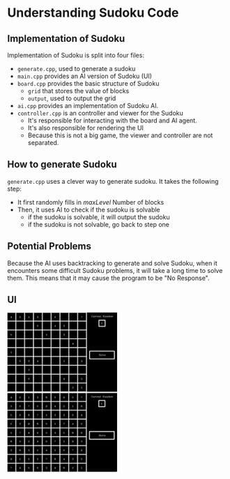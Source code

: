 # Understanding Sudoku Code

## Implementation of Sudoku

Implementation of Sudoku is split into four files:

- `generate.cpp`, used to generate a sudoku
- `main.cpp` provides an AI version of Sudoku (UI)
- `board.cpp` provides the basic structure of Sudoku
  - `grid` that stores the value of blocks
  - `output`, used to output the grid
- `ai.cpp` provides an implementation of Sudoku AI.
- `controller.cpp` is an controller and viewer for the Sudoku
  - It's responsible for interacting with the board and AI agent.
  - It's also responsible for rendering the UI
  - Because this is not a big game, the viewer and controller are not separated.

## How to generate Sudoku

`generate.cpp` uses a clever way to generate sudoku. It takes the following step:

- It first randomly fills in $maxLevel$ Number of blocks
- Then, it uses AI to check if the sudoku is solvable
  - if the sudoku is solvable, it will output the sudoku
  - if the sudoku is not solvable, go back to step one

## Potential Problems

Because the AI uses backtracking to generate and solve Sudoku, when it encounters some difficult Sudoku problems, it will take a long time to solve them. This means that it may cause the program to be "No Response".

## UI

<img src="https://raw.githubusercontent.com/qyxtim/AI-For-Games/main/sudoku/assets/s1.png" width=50% height=50%>

<img src="https://raw.githubusercontent.com/qyxtim/AI-For-Games/main/sudoku/assets/s2.png" width=50% height=50%>
